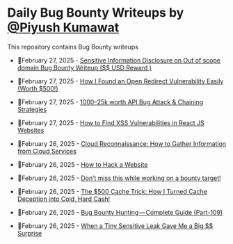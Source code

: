# Daily Bug Bounty Writeups by [@Piyush Kumawat](https://twitter.com/piyush_supiy) 
This repository contains Bug Bounty writeups

<!-- BLOG-POST-LIST:START -->
 - 💯February 27, 2025 - [Sensitive Information Disclosure on Out of scope domain Bug Bounty Writeup &lpar;$$ USD Reward &rpar;](https://medium.com/@rushikeshchaudhari124/sensitive-information-disclosure-on-out-of-scope-domain-bug-bounty-writeup-usd-reward-58adec34acfb?source=rss------bug_bounty-5) 

 - 💯February 27, 2025 - [How I Found an Open Redirect Vulnerability Easily &lpar;Worth $500!&rpar;](https://medium.com/@Abhijeet_kumawat_/how-i-found-an-open-redirect-vulnerability-easily-worth-500-44cda132819b?source=rss------bug_bounty-5) 

 - 💯February 27, 2025 - [$1000–$25k worth API Bug Attack &amp; Chaining Strategies](https://infosecwriteups.com/1000-25k-worth-api-bug-attack-chaining-strategies-ded4121b5791?source=rss------bug_bounty-5) 

 - 💯February 27, 2025 - [How to Find XSS Vulnerabilities in React JS Websites](https://medium.com/h7w/how-to-find-xss-vulnerabilities-in-react-js-websites-46f843bb932e?source=rss------bug_bounty-5) 

 - 💯February 26, 2025 - [Cloud Reconnaissance: How to Gather Information from Cloud Services](https://cyberw1ng.medium.com/cloud-reconnaissance-how-to-gather-information-from-cloud-services-34b2e9d42ea0?source=rss------bug_bounty-5) 

 - 💯February 26, 2025 - [How to Hack a Website](https://medium.com/@vipulsonule71/how-to-hack-a-website-1685484b8c6d?source=rss------bug_bounty-5) 

 - 💯February 26, 2025 - [Don’t miss this while working on a bounty target!](https://medium.com/@sb12121111/dont-miss-this-while-working-on-a-bounty-target-fa8c8368129c?source=rss------bug_bounty-5) 

 - 💯February 26, 2025 - [The $500 Cache Trick: How I Turned Cache Deception into Cold, Hard Cash!](https://osintteam.blog/the-500-cache-trick-how-i-turned-cache-deception-into-cold-hard-cash-13a49a2a6d78?source=rss------bug_bounty-5) 

 - 💯February 26, 2025 - [Bug Bounty Hunting — Complete Guide &lpar;Part-109&rpar;](https://medium.com/@rafid19/bug-bounty-hunting-complete-guide-part-109-1840bb5bf3e0?source=rss------bug_bounty-5) 

 - 💯February 26, 2025 - [When a Tiny Sensitive Leak Gave Me a Big $$ Surprise‍️](https://medium.com/@iski/when-a-tiny-sensitive-leak-gave-me-a-big-surprise-%EF%B8%8F-a5feb54d8d82?source=rss------bug_bounty-5) 
<!-- BLOG-POST-LIST:END -->
